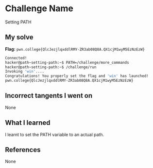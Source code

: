 # Challenge Name
Setting PATH

## My solve
**Flag:** `pwn.college{QlcJezjlqxddlRMY-ZR3ab08Q8A.QX1cjM1wyM5EzNzEzW}`


```bash
Connected!
hacker@path~setting-path:~$ PATH=/challenge/more_commands
hacker@path~setting-path:~$ /challenge/run
Invoking 'win'....
Congratulations! You properly set the flag and 'win' has launched!
pwn.college{QlcJezjlqxddlRMY-ZR3ab08Q8A.QX1cjM1wyM5EzNzEzW}

```

## Incorrect tangents I went on
None

## What I learned
I learnt to set the PATH variable to an actual path.

## References 
None
